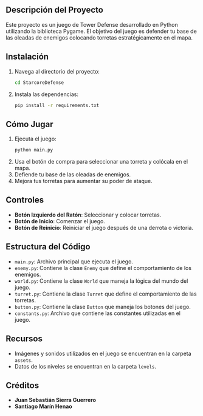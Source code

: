 ## Descripción del Proyecto

Este proyecto es un juego de Tower Defense desarrollado en Python utilizando la biblioteca Pygame. El objetivo del juego es defender tu base de las oleadas de enemigos colocando torretas estratégicamente en el mapa.

## Instalación

1. Navega al directorio del proyecto:
   ```bash
   cd StarcoreDefense
   ```
2. Instala las dependencias:
   ```bash
   pip install -r requirements.txt
   ```

## Cómo Jugar

1. Ejecuta el juego:
   ```bash
   python main.py
   ```
2. Usa el botón de compra para seleccionar una torreta y colócala en el mapa.
3. Defiende tu base de las oleadas de enemigos.
4. Mejora tus torretas para aumentar su poder de ataque.

## Controles

- **Botón Izquierdo del Ratón**: Seleccionar y colocar torretas.
- **Botón de Inicio**: Comenzar el juego.
- **Botón de Reinicio**: Reiniciar el juego después de una derrota o victoria.

## Estructura del Código

- `main.py`: Archivo principal que ejecuta el juego.
- `enemy.py`: Contiene la clase `Enemy` que define el comportamiento de los enemigos.
- `world.py`: Contiene la clase `World` que maneja la lógica del mundo del juego.
- `turret.py`: Contiene la clase `Turret` que define el comportamiento de las torretas.
- `button.py`: Contiene la clase `Button` que maneja los botones del juego.
- `constants.py`: Archivo que contiene las constantes utilizadas en el juego.

## Recursos

- Imágenes y sonidos utilizados en el juego se encuentran en la carpeta `assets`.
- Datos de los niveles se encuentran en la carpeta `levels`.

## Créditos

- **Juan Sebastián Sierra Guerrero**
- **Santiago Marín Henao**
